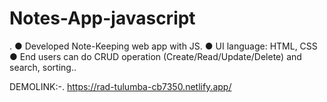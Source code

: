 # Notes-App-javascript
. ● Developed Note-Keeping web app with JS. 
  ● UI language: HTML, CSS 
  ● End users can do CRUD operation  (Create/Read/Update/Delete) and search, sorting.. 
  
  DEMOLINK:-. https://rad-tulumba-cb7350.netlify.app/
